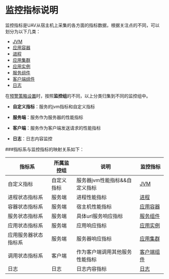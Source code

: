 # 监控指标说明

监控指标是UAV从宿主机上采集的各方面的指标数据，根据关注点的不同，可以划分为以下几类：
* [JVM](78.md)
* [应用容器](72.md)
* [进程](73.md)
* [应用集群](74.md)
* [应用实例](75.md)
* [服务组件](76.md)
* [客户端组件](77.md)
* [日志](85.md)

在[预警策略设置](28.md)时，按照**监控组**的不同，以上分类归集到不同的监控组中。
* **自定义指标**：服务的jvm指标和自定义指标

* **服务端**：服务作为服务器的性能指标

* **客户端**：服务作为客户端发送请求的性能指标

* **日志**：日志内容监控


###指标系与监控指标的映射关系如下：

| 指标系 | 所属监控组 | 说明 |监控指标|
| ----- |-----| -----|-----|
|自定义指标|自定义指标|服务器jvm性能指标&&自定义指标|[JVM](78.md)|
|进程状态指标系|服务端|进程性能指标|[进程](73.md)|
|容器状态指标系|服务端|宿主机性能指标|[应用容器](72.md)|
|服务状态指标系|服务端|具体url服务响应指标|[服务组件](76.md)|
|应用状态指标系|服务端|应用响应指标| [应用实例](75.md)|
|应用服务器状态指标系|服务端|服务器响应指标|[应用集群](74.md)|
|调用状态指标系|客户端|作为客户端调用其他服务性能指标|[客户端组件](77.md)|
|日志|日志|日志内容指标|[日志](85.md)|

